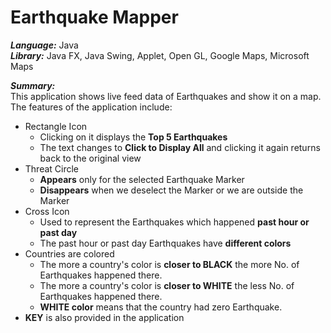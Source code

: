 # Earthquake Mapper

***Language:*** Java <br />
***Library:*** Java FX, Java Swing, Applet, Open GL, Google Maps, Microsoft Maps <br />

***Summary:*** <br />
 This application shows live feed data of Earthquakes and show it on a map. The features of the application include:
 - Rectangle Icon
   - Clicking on it displays the **Top 5 Earthquakes**
   - The text changes to **Click to Display All** and clicking it again returns back to the original view
 - Threat Circle
   - **Appears** only for the selected Earthquake Marker
   - **Disappears** when we deselect the Marker or we are outside the Marker
 - Cross Icon
   - Used to represent the Earthquakes which happened **past hour or past day** 
   - The past hour or past day Earthquakes have **different colors**
 - Countries are colored
   - The more a country's color is **closer to BLACK** the more No. of Earthquakes happened there.
   - The more a country's color is **closer to WHITE** the less No. of Earthquakes happened there.
   - **WHITE color** means that the country had zero Earthquake.
 - **KEY** is also provided in the application


